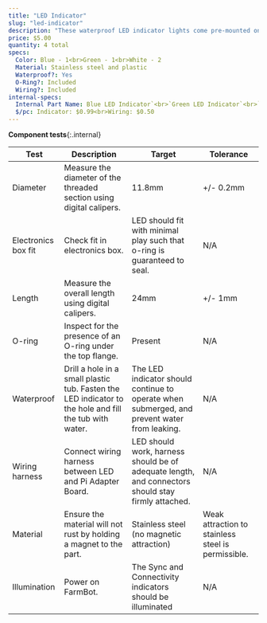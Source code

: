 ```yaml
---
title: "LED Indicator"
slug: "led-indicator"
description: "These waterproof LED indicator lights come pre-mounted on the top of the electronics box. The blue light is reserved for connectivity status, the green light for sync status, and the two white lights are user-customizable. Each light includes a wiring harness and comes pre-connected to the Pi adapter board."
price: $5.00
quantity: 4 total
specs:
  Color: Blue - 1<br>Green - 1<br>White - 2
  Material: Stainless steel and plastic
  Waterproof?: Yes
  O-Ring?: Included
  Wiring?: Included
internal-specs:
  Internal Part Name: Blue LED Indicator`<br>`Green LED Indicator`<br>`White LED Indicator
  $/pc: Indicator: $0.99<br>Wiring: $0.50
---
```


**Component tests**{:.internal}

|Test         |Description  |Target       |Tolerance    |
|-------------|-------------|-------------|-------------|
|Diameter     |Measure the diameter of the threaded section using digital calipers.|11.8mm|+/- 0.2mm
|Electronics box fit|Check fit in electronics box.|LED should fit with minimal play such that o-ring is guaranteed to seal.|N/A
|Length       |Measure the overall length using digital calipers.|24mm|+/- 1mm
|O-ring       |Inspect for the presence of an O-ring under the top flange.|Present|N/A
|Waterproof   |Drill a hole in a small plastic tub. Fasten the LED indicator to the hole and fill the tub with water.|The LED indicator should continue to operate when submerged, and prevent water from leaking.|N/A
|Wiring harness|Connect wiring harness between LED and Pi Adapter Board.|LED should work, harness should be of adequate length, and connectors should stay firmly attached.|N/A
|Material     |Ensure the material will not rust by holding a magnet to the part.|Stainless steel (no magnetic attraction)|Weak attraction to stainless steel is permissible.
|Illumination |Power on FarmBot.|The Sync and Connectivity indicators should be illuminated|N/A
